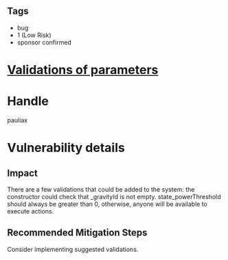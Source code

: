 ## Tags

- bug
- 1 (Low Risk)
- sponsor confirmed

# [Validations of parameters](https://github.com/code-423n4/2021-08-gravitybridge-findings/issues/31) 

# Handle

pauliax


# Vulnerability details

## Impact
There are a few validations that could be added to the system:
the constructor could check that _gravityId is not empty. state_powerThreshold should always be greater than 0, otherwise, anyone will be available to execute actions.

## Recommended Mitigation Steps
Consider implementing suggested validations.

